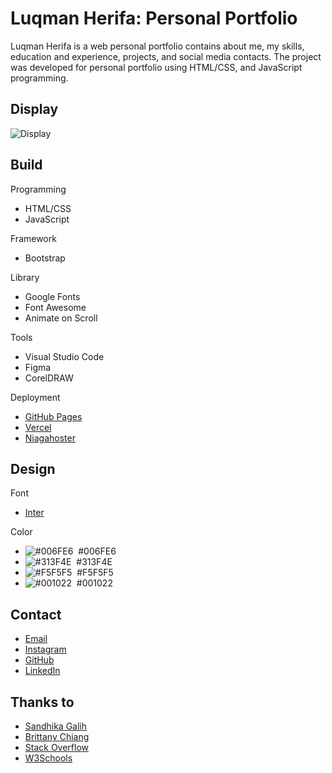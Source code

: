 # Luqman Herifa: Personal Portfolio
Luqman Herifa is a web personal portfolio contains about me, my skills, education and experience, projects, and social media contacts. The project was developed for personal portfolio using HTML/CSS, and JavaScript programming.

## Display
![Display](https://luqmanherifa.site/img/imgluqmanherifa.png)

## Build
Programming
  - HTML/CSS
  - JavaScript

Framework
  - Bootstrap

Library
  - Google Fonts
  - Font Awesome
  - Animate on Scroll

Tools
  - Visual Studio Code
  - Figma
  - CorelDRAW

Deployment
  - [GitHub Pages](https://luqmanherifa.github.io/luqman-herifa-personal-portfolio)
  - [Vercel](https://luqmanherifa.vercel.app)
  - [Niagahoster](https://luqmanherifa.site)

## Design
Font
  - [Inter](https://fonts.google.com/specimen/Inter)
  
Color
  - ![#006FE6](https://placehold.co/20x20/006FE6/006FE6.png)  #006FE6
  - ![#313F4E](https://placehold.co/20x20/313F4E/313F4E.png)  #313F4E
  - ![#F5F5F5](https://placehold.co/20x20/F5F5F5/F5F5F5.png)  #F5F5F5
  - ![#001022](https://placehold.co/20x20/001022/001022.png)  #001022
  
## Contact
  - [Email](mailto:luqmanherifa@gmail.com)
  - [Instagram](https://www.instagram.com/luqmanherifa)
  - [GitHub](https://github.com/luqmanherifa)
  - [LinkedIn](https://www.linkedin.com/in/luqmanherifa)

## Thanks to
  - [Sandhika Galih](https://www.youtube.com/@sandhikagalihWPU)
  - [Brittany Chiang](https://github.com/bchiang7)
  - [Stack Overflow](https://stackoverflow.com)
  - [W3Schools](https://www.w3schools.com)
